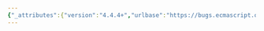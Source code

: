 ```yaml
---
{"_attributes":{"version":"4.4.4+","urlbase":"https://bugs.ecmascript.org/","maintainer":"dherman@mozilla.com"},"bug":{"bug_id":1164,"creation_ts":"2012-12-21 17:15:00 -0800","short_desc":"Table 8 needs to be updated with Rev 13 MOP changes","delta_ts":"2013-03-08 14:44:33 -0800","product":"Draft for 6th Edition","component":"editorial issue","version":"Rev 13: December 21, 2012 Draft","rep_platform":"All","op_sys":"All","bug_status":"RESOLVED","resolution":"FIXED","priority":"Normal","bug_severity":"normal","everconfirmed":true,"reporter":{"uid":"allen","name":"Allen Wirfs-Brock"},"assigned_to":{"uid":"allen","name":"Allen Wirfs-Brock"},"long_desc":[{"commentid":3080,"comment_count":0,"who":{"uid":"allen","name":"Allen Wirfs-Brock"},"bug_when":"2012-12-21 17:15:15 -0800","thetext":"Table 13 didn't get updated for rev 13"},{"commentid":3253,"comment_count":1,"who":{"uid":"allen","name":"Allen Wirfs-Brock"},"bug_when":"2013-02-27 18:19:25 -0800","thetext":"fixed in rev 14 editor's draft"},{"commentid":3394,"comment_count":2,"who":{"uid":"allen","name":"Allen Wirfs-Brock"},"bug_when":"2013-03-08 14:44:33 -0800","thetext":"in Rev 14 draft"}]}}
---
```

